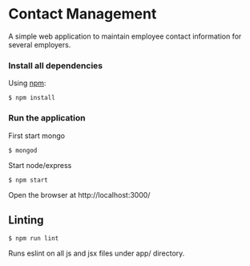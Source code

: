 # Contact Management

A simple web application to maintain employee contact information for several employers.

### Install all dependencies

Using [npm](https://www.npmjs.com/):

	$ npm install

### Run the application
First start mongo

	$ mongod

Start node/express

	$ npm start

Open the browser at http://localhost:3000/

## Linting

	$ npm run lint

Runs eslint on all js and jsx files under app/ directory.
